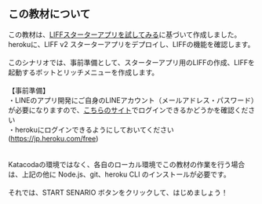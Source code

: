## この教材について

この教材は、<a href="https://developers.line.biz/ja/docs/liff/trying-liff-app/" target="_blank">LIFFスターターアプリを試してみる</a>に基づいて作成しました。<br>
herokuに、LIFF v2 スターターアプリをデプロイし、LIFFの機能を確認します。<br>
<br>
このシナリオでは、事前準備として、スターターアプリ用のLIFFの作成、LIFFを起動するボットとリッチメニューを作成します。<br>
<br>
【事前準備】<br>
・LINEのアプリ開発にご自身のLINEアカウント（メールアドレス・パスワード）が必要になりますので、<a href="https://developers.line.me/console/" target="_blank">こちらのサイト</a>でログインできるかどうかを確認ください<br>
・herokuにログインできるようにしておいてください(https://jp.heroku.com/free)<br>
<br>
<br>
Katacodaの環境ではなく、各自のローカル環境でこの教材の作業を行う場合は、上記の他に Node.js、git、heroku CLI のインストールが必要です。
<br>
<br>
それでは、START SENARIO ボタンをクリックして、はじめましょう！
